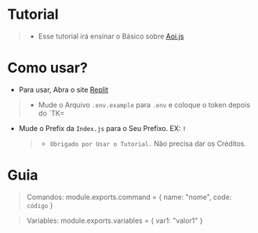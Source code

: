 # Tutorial
> * Esse tutorial irá ensinar o Básico sobre [Aoi.js](https://aoi.leref.ga)

# Como usar?
* Para usar, Abra o site [Replit](https://replit.com)
> * Mude o Arquivo `.env.example` para `.env` e coloque o token depois do `TK=
* Mude o Prefix da `Index.js` para o Seu Prefixo. EX: `!`

  
  
  > * `Obrigado por Usar o Tutorial.` Não precisa dar os Créditos.

# Guia
> Comandos: 
module.exports.command = {
name: "nome",
code: `código` 
}

>  Variables:
module.exports.variables = {
var1: "valor1"
}

